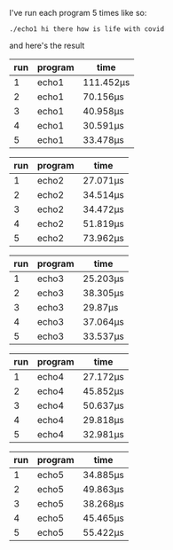 I've run each program 5 times like so:

```shell
./echo1 hi there how is life with covid
```

and here's the result

| run | program | time |
| --- | ---- | --- |
| 1 | echo1 | 111.452µs |
| 2 | echo1 | 70.156µs |
| 3 | echo1 | 40.958µs |
| 4 | echo1 | 30.591µs |
| 5 | echo1 | 33.478µs |

| run | program | time |
| --- | ---- | --- |
| 1 | echo2 |  27.071µs |
| 2 | echo2 | 34.514µs |
| 3 | echo2 | 34.472µs |
| 4 | echo2 | 51.819µs |
| 5 | echo2 | 73.962µs |

| run | program | time |
| --- | ---- | --- |
| 1 | echo3 | 25.203µs |
| 2 | echo3 | 38.305µs |
| 3 | echo3 | 29.87µs |
| 4 | echo3 | 37.064µs |
| 5 | echo3 | 33.537µs |

| run | program | time |
| --- | ---- | --- |
| 1 | echo4 | 27.172µs |
| 2 | echo4 | 45.852µs |
| 3 | echo4 | 50.637µs |
| 4 | echo4 | 29.818µs |
| 5 | echo4 | 32.981µs |

| run | program | time |
| --- | ---- | --- |
| 1 | echo5 | 34.885µs |
| 2 | echo5 | 49.863µs |
| 3 | echo5 | 38.268µs |
| 4 | echo5 | 45.465µs |
| 5 | echo5 | 55.422µs |
